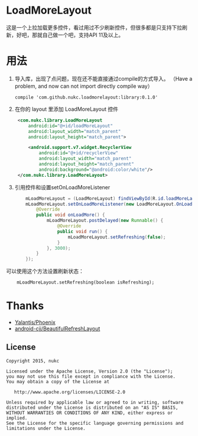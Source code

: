 # LoadMoreLayout

  这是一个上拉加载更多控件，看过用过不少刷新控件，但很多都是只支持下拉刷新，好吧，那就自己做一个吧，支持API 11及以上。

# 用法

1. 导入库，出现了点问题，现在还不能直接通过compile的方式导入。
（Have a problem, and now can not import directly compile way）

    ``` compile 'com.github.nukc.loadmorelayout:library:0.1.0' ```

2. 在你的 layout 里添加 LoadMoreLayout 控件

 	```xml
     <com.nukc.library.LoadMoreLayout
         android:id="@+id/loadMoreLayout"
         android:layout_width="match_parent"
         android:layout_height="match_parent">

         <android.support.v7.widget.RecyclerView
             android:id="@+id/recyclerView"
             android:layout_width="match_parent"
             android:layout_height="match_parent"
             android:background="@android:color/white"/>
     </com.nukc.library.LoadMoreLayout>
     ```
3. 引用控件和设置setOnLoadMoreListener

    ```java
        mLoadMoreLayout = (LoadMoreLayout) findViewById(R.id.loadMoreLayout);
        mLoadMoreLayout.setOnLoadMoreListener(new LoadMoreLayout.OnLoadMoreListener() {
            @Override
            public void onLoadMore() {
                mLoadMoreLayout.postDelayed(new Runnable() {
                    @Override
                    public void run() {
                        mLoadMoreLayout.setRefreshing(false);
                    }
                }, 3000);
            }
        });
    ```

可以使用这个方法设置刷新状态：


        mLoadMoreLayout.setRefreshing(boolean isRefreshing);



# Thanks

* [Yalantis/Phoenix](https://github.com/Yalantis/Phoenix)
* [android-cjj/BeautifulRefreshLayout](https://github.com/android-cjj/BeautifulRefreshLayout)

## License

    Copyright 2015, nukc

    Licensed under the Apache License, Version 2.0 (the "License");
    you may not use this file except in compliance with the License.
    You may obtain a copy of the License at

       http://www.apache.org/licenses/LICENSE-2.0

    Unless required by applicable law or agreed to in writing, software
    distributed under the License is distributed on an "AS IS" BASIS,
    WITHOUT WARRANTIES OR CONDITIONS OF ANY KIND, either express or implied.
    See the License for the specific language governing permissions and
    limitations under the License.

